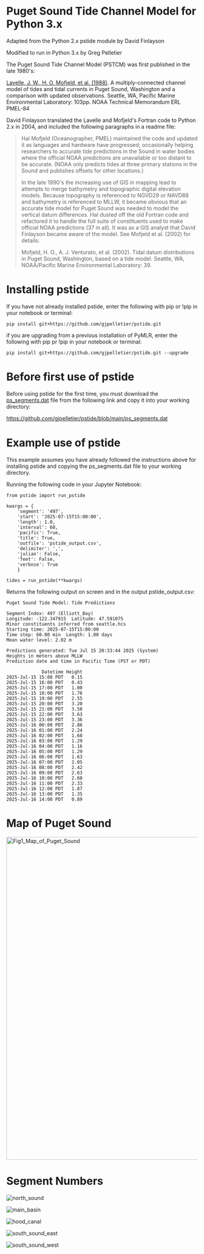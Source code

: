 # Puget Sound Tide Channel Model for Python 3.x

Adapted from the Python 2.x pstide module by David Finlayson

Modified to run in Python 3.x by Greg Pelletier

The Puget Sound Tide Channel Model (PSTCM) was first published in the late 1980's:

[Lavelle, J. W., H. O. Mofjeld, et al. (1988)](https://github.com/gjpelletier/pstide/blob/main/Lavelle_et_al_1988.pdf). A multiply-connected channel
  model of tides and tidal currents in Puget Sound, Washington and a comparison
  with updated observations. Seattle, WA, Pacific Marine Environmental
  Laboratory: 103pp. NOAA Technical Memorandum ERL PMEL-84

David Finlayson translated the Lavelle and Mofjeld's Fortran code to Python 2.x in 2004, and included the following paragraphs in a readme file:

<blockquote>
Hal Mofjeld (Oceanographer, PMEL) maintained the code and updated
it as languages and hardware have progressed; occasionally helping researchers
to accurate tide predictions in the Sound in water bodies where the official
NOAA predictions are unavailable or too distant to be accurate. (NOAA only
predicts tides at three primary stations in the Sound and publishes offsets for
other locations.)

In the late 1990's the increasing use of GIS in mapping lead to
attempts to merge bathymetry and topographic digital elevation models. Because
topography is referenced to NGVD29 or NAVD88 and bathymetry is referenced to
MLLW, it became obvious that an accurate tide model for Puget Sound was needed to model
the vertical datum differences. Hal dusted off the old Fortran code and
refactored it to handle the full suite of constituents used to make official
NOAA predictions (37 in all). It was as a GIS analyst that David Finlayson became aware of
the model. See Mofjeld et al. (2002) for details:

Mofjeld, H. O., A. J. Venturato, et al. (2002). Tidal datum distributions in
  Puget Sound, Washington, based on a tide model. Seattle, WA, NOAA/Pacific
  Marine Environmental Laboratory: 39.
</blockquote>

# Installing pstide

If you have not already installed pstide, enter the following with pip or !pip in your notebook or terminal:<br>
```
pip install git+https://github.com/gjpelletier/pstide.git
```

if you are upgrading from a previous installation of PyMLR, enter the following with pip pr !pip in your notebook or terminal:<br>
```
pip install git+https://github.com/gjpelletier/pstide.git --upgrade
```

# Before first use of pstide

Before using pstide for the first time, you must download the [ps_segments.dat](https://github.com/gjpelletier/pstide/blob/main/ps_segments.dat) file from the following link and copy it into your working directory:

https://github.com/gjpelletier/pstide/blob/main/ps_segments.dat

# Example use of pstide

This example assumes you have already followed the instructions above for installing pstide and copying the ps_segments.dat file to your working directory.

Running the following code in your Jupyter Notebook:
```
from pstide import run_pstide

kwargs = {
    'segment': '497', 
    'start': '2025-07-15T15:00:00', 
    'length': 1.0,
    'interval': 60,
    'pacific': True,
    'title': True, 
    'outfile': 'pstide_output.csv', 
    'delimiter': ',', 
    'julian': False,
    'feet': False,
    'verbose': True
    }
    
tides = run_pstide(**kwargs)
```

Returns the following output on screen and in the output pstide_output.csv:

```
Puget Sound Tide Model: Tide Predictions

Segment Index: 497 (Elliott_Bay)
Longitude: -122.347915  Latitude: 47.591075
Minor constituents inferred from seattle.hcs
Starting time: 2025-07-15T15:00:00
Time step: 60.00 min  Length: 1.00 days
Mean water level: 2.02 m

Predictions generated: Tue Jul 15 20:33:44 2025 (System)
Heights in meters above MLLW
Prediction date and time in Pacific Time (PST or PDT)

             Datetime Height
2025-Jul-15 15:00 PDT   0.15
2025-Jul-15 16:00 PDT   0.43
2025-Jul-15 17:00 PDT   1.00
2025-Jul-15 18:00 PDT   1.76
2025-Jul-15 19:00 PDT   2.55
2025-Jul-15 20:00 PDT   3.20
2025-Jul-15 21:00 PDT   3.58
2025-Jul-15 22:00 PDT   3.63
2025-Jul-15 23:00 PDT   3.36
2025-Jul-16 00:00 PDT   2.86
2025-Jul-16 01:00 PDT   2.24
2025-Jul-16 02:00 PDT   1.68
2025-Jul-16 03:00 PDT   1.29
2025-Jul-16 04:00 PDT   1.16
2025-Jul-16 05:00 PDT   1.29
2025-Jul-16 06:00 PDT   1.63
2025-Jul-16 07:00 PDT   2.05
2025-Jul-16 08:00 PDT   2.42
2025-Jul-16 09:00 PDT   2.63
2025-Jul-16 10:00 PDT   2.60
2025-Jul-16 11:00 PDT   2.33
2025-Jul-16 12:00 PDT   1.87
2025-Jul-16 13:00 PDT   1.35
2025-Jul-16 14:00 PDT   0.89
```

# Map of Puget Sound

<img width="659" height="851" alt="Fig1_Map_of_Puget_Sound" src="https://github.com/user-attachments/assets/ff6f9d4d-5d91-4cdb-a951-9b0dbe4e6df3" />

# Segment Numbers

![north_sound](https://github.com/user-attachments/assets/2f210d59-b13a-4a7e-b732-869e4bbbf525)

![main_basin](https://github.com/user-attachments/assets/11f5e8d4-2dbc-4313-9ae1-bc27d8a0dbc1)

![hood_canal](https://github.com/user-attachments/assets/1f00b512-aecf-4d54-9af1-b001aff8dd77)

![south_sound_east](https://github.com/user-attachments/assets/0cc0b15f-57f6-4133-822b-c3f4addb1f7a)

![south_sound_west](https://github.com/user-attachments/assets/a5732981-9781-4377-bcc7-5e1eef033159)

